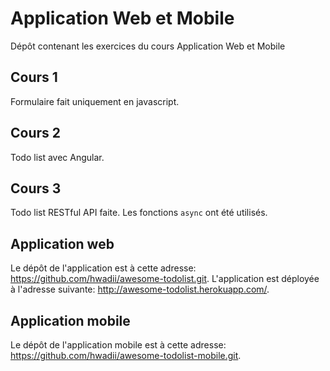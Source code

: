 # Application Web et Mobile
Dépôt contenant les exercices du cours Application Web et Mobile 

## Cours 1
Formulaire fait uniquement en javascript.

## Cours 2
Todo list avec Angular.

## Cours 3
Todo list RESTful API faite. Les fonctions `async` ont été utilisés.

## Application web
Le dépôt de l'application est à cette adresse: https://github.com/hwadii/awesome-todolist.git. L'application est déployée à l'adresse suivante: http://awesome-todolist.herokuapp.com/.

## Application mobile
Le dépôt de l'application mobile est à cette adresse: https://github.com/hwadii/awesome-todolist-mobile.git.
